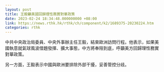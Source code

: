 ```yaml
---
layout: post
title: 王毅籲美國回歸理性務實對華政策
date: 2023-02-24 18:34:48.000000000 +08:00
link: https://news.rthk.hk/rthk/ch/component/k2/1689375-20230224.htm
categories: rthk
---
```


中共中央政治局委員、中央外事辦主任王毅，結束歐洲訪問行程。他表示，如果美國執意就氣球風波借題發揮、擴大事態，中方將奉陪到底，呼籲美方回歸理性務實對華政策。

另一方面，王毅表示中國與歐洲要排除外部干擾，妥善管控分歧。
